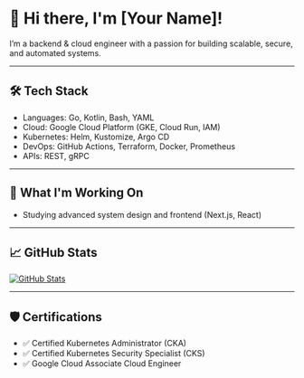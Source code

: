 # 👋 Hi there, I'm [Your Name]!

I’m a backend & cloud engineer with a passion for building scalable, secure, and automated systems.

---

## 🛠️ Tech Stack
- Languages: Go, Kotlin, Bash, YAML
- Cloud: Google Cloud Platform (GKE, Cloud Run, IAM)
- Kubernetes: Helm, Kustomize, Argo CD
- DevOps: GitHub Actions, Terraform, Docker, Prometheus
- APIs: REST, gRPC

---

## 🚀 What I'm Working On

- Studying advanced system design and frontend (Next.js, React)

---

## 📈 GitHub Stats
[![GitHub Stats](https://github-readme-stats.vercel.app/api?username=Ryuheeeei&show_icons=true&theme=radical)](https://github.com/Ryuheeeei)

---

## 🛡️ Certifications
- ✅ Certified Kubernetes Administrator (CKA)
- ✅ Certified Kubernetes Security Specialist (CKS)
- ✅ Google Cloud Associate Cloud Engineer


<!--
**Ryuheeeei/Ryuheeeei** is a ✨ _special_ ✨ repository because its `README.md` (this file) appears on your GitHub profile.

Here are some ideas to get you started:

- 🔭 I’m currently working on ...
- 🌱 I’m currently learning ...
- 👯 I’m looking to collaborate on ...
- 🤔 I’m looking for help with ...
- 💬 Ask me about ...
- 📫 How to reach me: ...
- 😄 Pronouns: ...
- ⚡ Fun fact: ...
-->
